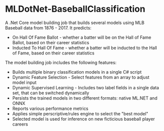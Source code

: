 # MLDotNet-BaseballClassification
A .Net Core model building job that builds several models using MLB Baseball data from 1876 - 2017.  It predicts:
* On Hall Of Fame Ballot - whether a batter will be on the Hall of Fame Ballot, based on their career statistics
* Inducted To Hall Of Fame - whether a batter will be inducted to the Hall of Fame, based on their career statistics

The model building job includes the following features:
* Builds multiple binary classification models in a single C# script
* Dynamic Feature Selection - Select features from an array to adjust model input
* Dynamic Supervised Learning - Includes two label fields in a single data set, that can be switched dynamically
* Persists the trained models in two different formats: native ML.NET and ONNX
* Reports various performance metrics
* Applies simple perscriptive/rules engine to select the "best model"
* Selected model is used for inference on new ficticious baseball player careers

